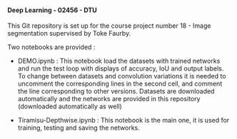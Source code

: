 #### Deep Learning - 02456 - DTU ####

This Git repository is set up for the course project number 18 - Image segmentation supervised by Toke Faurby.

Two notebooks are provided :
- DEMO.ipynb :
    This notebook load the datasets with trained networks and run the test loop with displays of accuracy, IoU and output labels. To change between datasets and convolution variations it is needed to uncomment the corresponding lines in the second cell, and comment the line corresponding to other versions. Datasets are downloaded automatically and the networks are provided in this repository (downloaded automatically as well)


- Tiramisu-Depthwise.ipynb :
     This notebook is the main one, it is used for training, testing and saving the networks.